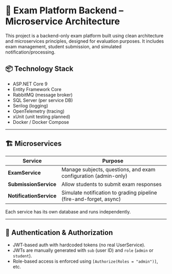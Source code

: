 # 🧠 Exam Platform Backend – Microservice Architecture

This project is a backend-only exam platform built using clean architecture and microservices principles, designed for evaluation purposes. It includes exam management, student submission, and simulated notification/processing.

## 📦 Technology Stack

- ASP.NET Core 9
- Entity Framework Core
- RabbitMQ (message broker)
- SQL Server (per service DB)
- Serilog (logging)
- OpenTelemetry (tracing)
- xUnit (unit testing planned)
- Docker / Docker Compose

---

## 🏗️ Microservices

| Service | Purpose |
|--------|---------|
| **ExamService** | Manage subjects, questions, and exam configuration (admin-only) |
| **SubmissionService** | Allow students to submit exam responses |
| **NotificationService** | Simulate notification to grading pipeline (fire-and-forget, async) |

Each service has its own database and runs independently.

---

## 🔐 Authentication & Authorization

- JWT-based auth with hardcoded tokens (no real UserService).
- JWTs are manually generated with `sub` (user ID) and `role` (`admin` or `student`).
- Role-based access is enforced using `[Authorize(Roles = "admin")]`, etc.

